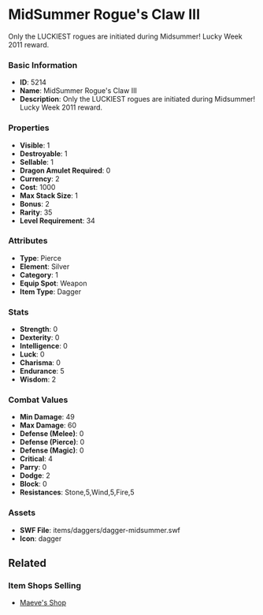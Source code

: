 # MidSummer Rogue's Claw III

Only the LUCKIEST rogues are initiated during Midsummer! Lucky Week 2011 reward.

### Basic Information

- **ID**: 5214
- **Name**: MidSummer Rogue&#039;s Claw III
- **Description**: Only the LUCKIEST rogues are initiated during Midsummer! Lucky Week 2011 reward.

### Properties

- **Visible**: 1
- **Destroyable**: 1
- **Sellable**: 1
- **Dragon Amulet Required**: 0
- **Currency**: 2
- **Cost**: 1000
- **Max Stack Size**: 1
- **Bonus**: 2
- **Rarity**: 35
- **Level Requirement**: 34

### Attributes

- **Type**: Pierce
- **Element**: Silver
- **Category**: 1
- **Equip Spot**: Weapon
- **Item Type**: Dagger

### Stats

- **Strength**: 0
- **Dexterity**: 0
- **Intelligence**: 0
- **Luck**: 0
- **Charisma**: 0
- **Endurance**: 5
- **Wisdom**: 2

### Combat Values

- **Min Damage**: 49
- **Max Damage**: 60
- **Defense (Melee)**: 0
- **Defense (Pierce)**: 0
- **Defense (Magic)**: 0
- **Critical**: 4
- **Parry**: 0
- **Dodge**: 2
- **Block**: 0
- **Resistances**: Stone,5,Wind,5,Fire,5

### Assets

- **SWF File**: items/daggers/dagger-midsummer.swf
- **Icon**: dagger

## Related

### Item Shops Selling

- [Maeve's Shop](../item-shops/196-maeve-s-shop.md)

